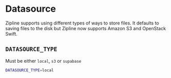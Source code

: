 # Datasource
Zipline supports using different types of ways to store files. It defaults to saving files to the disk but Zipline now supports Amazon S3 and OpenStack Swift.

## `DATASOURCE_TYPE`
Must be either `local`, `s3` or `supabase`
```bash
DATASOURCE_TYPE=local
```

